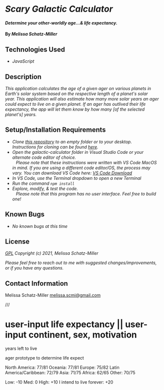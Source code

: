 # _Scary Galactic Calculator_

#### _Determine your other-worldly age...& life expectancy._

#### By _**Melissa Schatz-Miller**_

## Technologies Used

* _JavaScript_

## Description

_This application calculates the age of a given ager on various planets in Earth's solar system based on the respective length of a planet's solar year. This application will also estimate how many more solar years an ager could expect to live on a given planet. If an ager has outlived their life expectancy, the app will let them know by how many [of the selected planet's] years._

## Setup/Installation Requirements

* _Clone [this repository](https://github.com/tigertiger/scary-galactic-calculator) to an empty folder or to your desktop.  
Instructions for cloning can be found [here](https://docs.github.com/en/github/creating-cloning-and-archiving-repositories/cloning-a-repository-from-github/cloning-a-repository)._
* _Open the galactic-calculator folder in Visual Studio Code or your alternate code editor of choice._  
&nbsp;&nbsp; _Please note that these instructions were written with VS Code MacOS in mind. If you are using a different code editor/OS, the process may vary. You can download VS Code here: [VS Code Download](https://code.visualstudio.com/download)_
* _In VS Code, use the Terminal dropdown to open a new Terminal_
* _Run the command ```npm install```_
* _Explore, modify, & test the code._  
&nbsp;&nbsp; _Please note that this program has no user interface. Feel free to build one!_

## Known Bugs

* _No known bugs at this time_

## License

_[GPL](https://opensource.org/licenses/gpl-license)_
_Copyright (c) 2021, Melissa Schatz-Miller_

_Please feel free to reach out to me with suggested changes/improvements, or if you have any questions._

## Contact Information

Melissa Schatz-Miller <melissa.scmi@gmail.com>


///

user-input life expectancy
||
user-input continent, sex, motivation
===
years left to live

ager prototype to determine life expect

North America: 77/81
Oceania: 77/81
Europe: 75/82
Latin America/Caribbean: 72/79
Asia: 71/75
Africa: 62/65
Other: 70/75

Low: -10
Med: 0
High: +10
I intend to live forever: +20